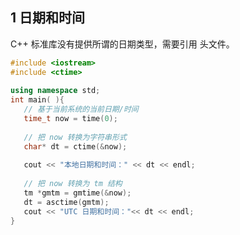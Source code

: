 ## 1  日期和时间

C++ 标准库没有提供所谓的日期类型，需要引用 <ctime> 头文件。

```c++
#include <iostream>
#include <ctime>
 
using namespace std;
int main( ){
   // 基于当前系统的当前日期/时间
   time_t now = time(0);
   
   // 把 now 转换为字符串形式
   char* dt = ctime(&now);
    
   cout << "本地日期和时间：" << dt << endl;
 
   // 把 now 转换为 tm 结构
   tm *gmtm = gmtime(&now);
   dt = asctime(gmtm);
   cout << "UTC 日期和时间："<< dt << endl;
}
```


